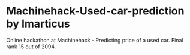 # Machinehack-Used-car-prediction by Imarticus
Online hackathon at Machinehack - Predicting price of a used car. 
Final rank 15 out of 2094.
